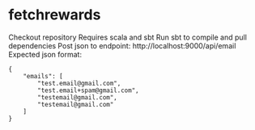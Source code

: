 # fetchrewards
Checkout repository
Requires scala and sbt 
Run sbt to compile and pull dependencies 
Post json to endpoint: http://localhost:9000/api/email
Expected json format:
```
{
    "emails": [
        "test.email@gmail.com",
        "test.email+spam@gmail.com",
        "testemail@gmail.com",
        "testemail@gmail.com"
    ]
}
```
